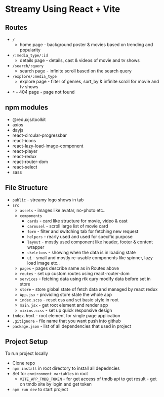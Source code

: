 # Streamy Using React + Vite

## Routes
- `/` 
    - home page - background poster & movies based on trending and popularity
- `/:media_type/:id` 
    - details page - details, cast & videos of movie and tv shows
- `/search/:query` 
    - search page - infinite scroll based on the search query
- `/explore/:media_type` 
    - explore page - filter of genres, sort_by & infinite scroll for movie and tv shows
- `*` - 404 page - page not found


## npm modules
- @reduxjs/toolkit
- axios
- dayjs
- react-circular-progressbar
- react-icons
- react-lazy-load-image-component
- react-player
- react-redux
- react-router-dom
- react-select
- sass


## File Structure
-  `public` - streamy logo shows in tab
-  `src`
    -  `assets` - images like avatar, no-photo etc..
    -  `components`
        - `cards` - card like structure for movie, video & cast
        - `carousel` - scroll large list of movie card
        - `form` - filter and switching tab for fetching new request
        - `helpers` - rearly used and used for specific purpose 
        - `layout` - mostly used component like header, footer & content wrapper
        - `skeletons` - showing when the data is in loading state
        - `ui` - small and mostly re-usable components like spinner, lazy load image etc..
    -  `pages` - pages describe same as in Routes above
    -  `routes` - set up custom routes using react-router-dom
    -  `services` - fetching data using rtk qury modify data before set in store
    -  `store` - store global state of fetch data and managed by react redux
    -  `App.jsx` - providing store state the whole app
    - `index.scss` - reset css and set basic style in root
    - `main.jsx` - get root element and render app
    - `mixins.scss` - set up quick responsive design
- `index.html` - root element for single page application
- `.gitignore` - file name that you want push into github
- `package.json` - list of all dependencies that used in project


## Project Setup
To run project locally
- Clone repo
- `npm install` in root directory to install all depedncies
- Set for `environment variables` in root
    - `VITE_APP_TMDB_TOKEN` - for get access of tmdb api to get result - get on tmdb site by login and get token
- `npm run dev` to start project
